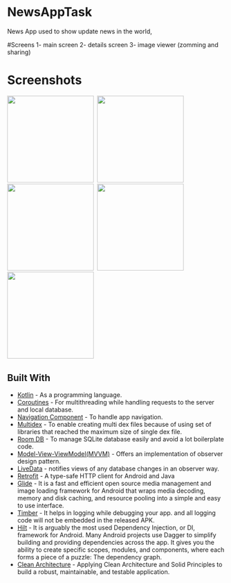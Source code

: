 # NewsAppTask

News App used to show update news in the world,

#Screens
1- main screen
2- details screen 
3- image viewer (zomming and sharing)

 # Screenshots

<img src="https://user-images.githubusercontent.com/67482991/180569780-6361dc0a-5ca9-42a0-a589-90394cab217f.png" width="200">&nbsp;
<img src="https://user-images.githubusercontent.com/67482991/180569861-2b5a3d85-9a45-451f-8b2a-24b6bf8011d2.png" width="200">&nbsp;
<img src="https://user-images.githubusercontent.com/67482991/180569994-d9010084-2a7f-4335-b4de-cbcc7f4734e1.png" width="200">&nbsp;
<img src="https://user-images.githubusercontent.com/67482991/180570033-b3ebd189-cb6f-4cc1-9a2c-be466922063f.png" width="200">&nbsp;
<img src="https://user-images.githubusercontent.com/67482991/180570102-619625da-1f59-43a0-8492-9f10f2efb050.png" width="200">&nbsp;



## Built With

* [Kotlin](https://kotlinlang.org) - As a programming language.
* [Coroutines](https://developer.android.com/kotlin/coroutines) - For multithreading while handling requests to the server and local database.
* [Navigation Component](https://developer.android.com/guide/navigation/navigation-getting-started) - To handle app navigation.
* [Multidex](https://developer.android.com/studio/build/multidex) - To enable creating multi dex files because of using set of libraries that reached the maximum size of single dex file.
* [Room DB](https://developer.android.com/training/data-storage/room) - To manage SQLite database easily and avoid a lot boilerplate code.
* [Model-View-ViewModel(MVVM)](https://developer.android.com/topic/architecture) - Offers an implementation of observer design pattern.
* [LiveData](https://developer.android.com/topic/libraries/architecture/livedata) - notifies views of any database changes in an observer way.
* [Retrofit](https://square.github.io/retrofit/) - A type-safe HTTP client for Android and Java
* [Glide](https://github.com/bumptech/glide) - It is a fast and efficient open source media management and image loading framework for Android that wraps media decoding, memory and disk caching, and resource pooling into a simple and easy to use interface.
* [Timber](https://github.com/JakeWharton/timber) - It helps in logging while debugging your app. and all logging code will not be embedded in the released APK.
* [Hilt](https://developer.android.com/training/dependency-injection/hilt-android) - It is arguably the most used Dependency Injection, or DI, framework for Android. Many Android projects use Dagger to simplify building and providing dependencies across the app. It gives you the ability to create specific scopes, modules, and components, where each forms a piece of a puzzle: The dependency graph.
* [Clean Architecture](https://www.raywenderlich.com/3595916-clean-architecture-tutorial-for-android-getting-started) - Applying Clean Architecture and Solid Principles to build a robust, maintainable, and testable application.
